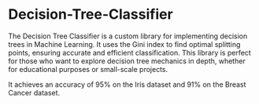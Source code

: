 # Decision-Tree-Classifier
The Decision Tree Classifier is a custom library for implementing decision trees in Machine Learning. It uses the Gini index to find optimal splitting points, ensuring accurate and efficient classification. This library is perfect for those who want to explore decision tree mechanics in depth, whether for educational purposes or small-scale projects.

It achieves an accuracy of 95% on the Iris dataset and 91% on the Breast Cancer dataset.
